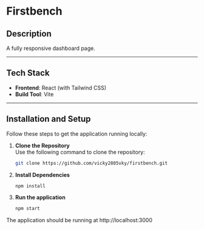 # Firstbench

## Description

A fully responsive dashboard page.

---

## Tech Stack

- **Frontend**: React (with Tailwind CSS)
- **Build Tool**: Vite

---

## Installation and Setup

Follow these steps to get the application running locally:

1. **Clone the Repository**  
   Use the following command to clone the repository:
   ```bash
   git clone https://github.com/vicky2805vky/firstbench.git
   ```
2. **Install Dependencies**

   ```bash
   npm install
   ```

3. **Run the application**
   ```bash
   npm start
   ```

The application should be running at http://localhost:3000

